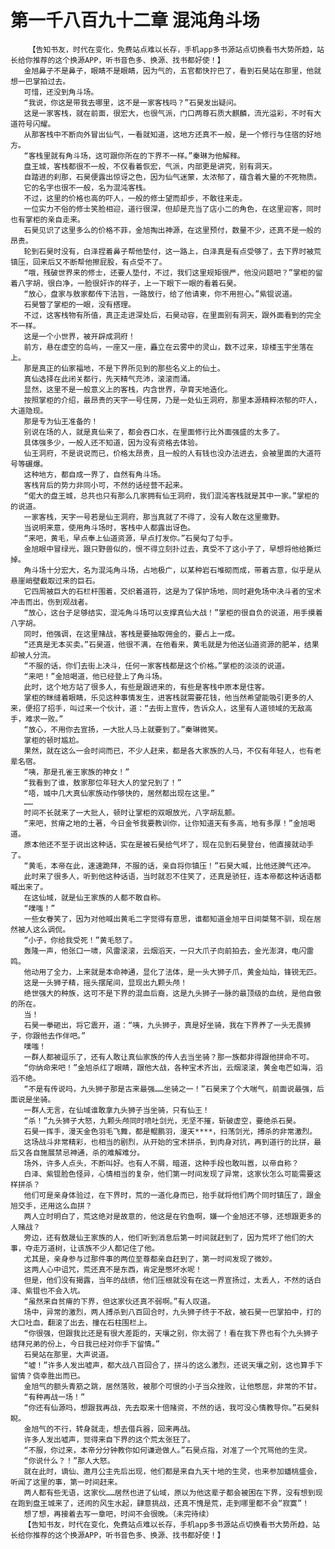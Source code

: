 # 第一千八百九十二章 混沌角斗场
        【告知书友，时代在变化，免费站点难以长存，手机app多书源站点切换看书大势所趋，站长给你推荐的这个换源APP，听书音色多、换源、找书都好使！】
       金旭鼻子不是鼻子，眼睛不是眼睛，因为气的，五官都快拧巴了，看到石昊站在那里，他就想一巴掌拍过去。
       可惜，还没到角斗场。
       “我说，你这是带我去哪里，这不是一家客栈吗？”石昊发出疑问。
       这是一家客栈，就在前面，很宏大，也很气派，门口两尊石质大麒麟，流光溢彩，不时有大道符号闪耀。
       从那客栈中不断向外冒出仙气，一看就知道，这地方还真不一般，是一个修行与住宿的好地方。
       “客栈里就有角斗场，这可跟你所在的下界不一样。”秦琳为他解释。
       盘王城，客栈都很不一般，不仅看着恢宏，气派，内部更是讲究，别有洞天。
       自踏进的刹那，石昊便露出惊讶之色，因为仙气迷蒙，太浓郁了，蕴含着大量的不死物质。
       它的名字也很不一般，名为混沌客栈。
       不过，这里的价格也高的吓人，一般的修士望而却步，不敢往来走。
       一位实力不俗的修士笑脸相迎，道行很深，但却是充当了店小二的角色，在这里迎客，同时也有掌柜的亲自走来。
       石昊见识了这里多么的价格不菲，金旭掏出神源，在这里预付，数量不少，还真不是一般的昂贵。
       轮到石昊时没有，白泽捏着鼻子帮他垫付，这一路上，白泽真是有点受够了，去下界时被荒镇压，回来后又不断帮他擦屁股，有点受不了。
       “哦，残破世界来的修士，还要人垫付，不过，我们这里规矩很严，他没问题吧？”掌柜的留着八字胡，很白净，一脸很奸诈的样子，上一下眼下一眼的看着石昊。
       “放心，盘家与敖家都传下法旨，一路放行，给了他请柬，你不用担心。”紫锟说道。
       石昊瞥了掌柜的一眼，没有搭理。
       不过，这客栈物有所值，真正走进深处后，石昊动容，在里面别有洞天，跟外面看到的完全不一样。
       这是一个小世界，被开辟成洞府！
       前方，悬在虚空的岛屿，一座又一座，矗立在云雾中的灵山，数不过来，琼楼玉宇坐落在上。
       那是真正的仙家福地，不是下界所见到的那些名义上的仙土。
       真仙选择在此闭关都行，先天精气充沛，滚滚而涌。
       显然，这里不是一般意义上的客栈，内含世界，孕育天地造化。
       按照掌柜的介绍，最昂贵的天字一号住房，乃是一处仙王洞府，那里本源精粹浓郁的吓人，大道隐现。
       那是专为仙王准备的！
       别说在场的人，就是真仙来了，都会吞口水，在里面修行比外面强盛的太多了。
       具体强多少，一般人还不知道，因为没有资格去体验。
       仙王洞府，不是说说而已，价格太昂贵，且一般的人有钱也没办法进去，会被里面的大道符号等碾爆。
       这种地方，都自成一界了，自然有角斗场。
       客栈背后的势力非同小可，不然的话经营不起来。
       “偌大的盘王城，总共也只有那么几家拥有仙王洞府，我们混沌客栈就是其中一家。”掌柜的的说道。
       一家客栈，天字一号若是仙王洞府，那当真就了不得了，没有人敢在这里撒野。
       当说明来意，使用角斗场时，客栈中人都露出讶色。
       “来吧，黄毛，早点奉上仙道资源，早点打发你。”石昊勾了勾手。
       金旭眼中冒绿光，跟只野兽似的，恨不得立刻扑过去，真受不了这小子了，早想将他给撕烂掉。
       角斗场十分宏大，名为混沌角斗场，占地极广，以某种岩石堆砌而成，带着古意，似乎是从悬崖峭壁截取过来的巨石。
       它四周被巨大的石栏杆围着，交织着道符，这是为了保护场地，同时避免场中决斗者的宝术冲击而出，伤到观战者。
       “放心，这台子足够结实，混沌角斗场可以支撑真仙大战！”掌柜的很自负的说道，用手摸着八字胡。
       同时，他强调，在这里赌战，客栈是要抽取佣金的，要占上一成。
       “还真是无本买卖。”石昊道，他很不满，在他看来，黄毛就是为他送仙道资源的肥羊，结果却被人分流。
       “不服的话，你们去街上决斗，任何一家客栈都是这个价格。”掌柜的淡淡的说道。
       “来吧！”金旭喝道，他已经登上了角斗场。
       此时，这个地方站了很多人，有些是跟进来的，有些是客栈中原本是住客。
       掌柜的眯缝着眼睛，乐见这种事情发生，进客栈就需要花钱，他当然希望能吸引更多的人来，便招了招手，叫过来一个伙计，道：“去街上宣传，告诉众人，这里有人道领域的无敌高手，难求一败。”
       “放心，不用你去宣扬，一大批人马上就要到了。”秦琳微笑。
       掌柜的顿时尴尬。
       果然，就在这么一会时间而已，不少人赶来，都是各大家族的人马，不仅有年轻人，也有老辈名宿。
       “咦，那是孔雀王家族的神女！”
       “我看到了谁，敖家那位年轻大人的堂兄到了！”
       “唔，城中几大真仙家族动作够快的，居然都出现在这里。”
       ……
       时间不长就来了一大批人，顿时让掌柜的双眼放光，八字胡乱颤。
       “来吧，贫瘠之地的土著，今日金爷我要教训你，让你知道天有多高，地有多厚！”金旭喝道。
       原本他还不至于说出这种话，实在是被石昊给气坏了，现在见到石昊登台，他直接就动手了。
       “黄毛，本帝在此，速速跪拜，不服的话，亲自将你镇压！”石昊大喊，比他还脾气还冲。
       此时来了很多人，听到他这种话语，当时就忍不住笑了，还真是骄狂，连本帝都这种话语都喊出来了。
       在这仙域，就是仙王家族的人都不敢自称。
       “噗嗤！”
       一些女眷笑了，因为对他喊出黄毛二字觉得有意思，谁都知道金旭平日间桀骜不驯，现在居然被人这么调侃。
       “小子，你给我受死！”黄毛怒了。
       轰隆一声，他张口一啸，风雷滚滚，云烟滔天，一只大爪子向前拍去，金光澎湃，电闪雷鸣。
       他动用了全力，上来就是本命神通，显化了法体，是一头大狮子爪，黄金灿灿，锋锐无匹。
       这是一头狮子精，摇头摆尾间，显现出九颗头颅！
       绝世强大的种族，这可不是下界的混血后裔，这是九头狮子一脉的最顶级的血统，是他自傲的所在。
       当！
       石昊一拳砸出，将它震开，道：“咦，九头狮子，真是好坐骑，我在下界养了一头无畏狮子，你跟他去作伴吧。”
       噗嗤！
       一群人都被逗乐了，还有人敢让真仙家族的传人去当坐骑？那一族都非得跟他拼命不可。
       “你纳命来吧！”金旭杀红了眼睛，跟他大战，各种宝术齐出，云烟滚滚，黄金电芒如海，滔滔不绝。
       “不是有传说吗，九头狮子那是古来最强……坐骑之一！”石昊来了个大喘气，前面说最强，后面说是坐骑。
       一群人无言，在仙域谁敢拿九头狮子当坐骑，只有仙王！
       “杀！”九头狮子大怒，九颗头颅同时喷吐剑光，无坚不摧，斩破虚空，要绝杀石昊。
       石昊一挥手，漫天金色羽毛飞舞，都是鲲鹏羽，漫天****，扫荡剑光，搏杀的非常激烈。
       这场战斗非常精彩，也相当的剧烈，从开始的宝术拼杀，到肉身对抗，再到道行的比拼，最后又各自施展禁忌神通，杀的难解难分。
       场外，许多人点头，不断叫好。也有人不屑，暗道，这种手段也敢叫嚣，以帝自称？
       白泽、紫锟脸色怪异，心情相当的复杂，他们第一时间发现了异常，这家伙怎么可能需要这样拼杀？
       他们可是亲身体验过，在下界时，荒的一道化身而已，抬手就将他们两个同时镇压了，跟金旭交手，还用这么血拼？
       两人立时明白了，荒这绝对是故意的，他这是在钓鱼啊，嫌一个金旭还不够，还想跟更多的人赌战？
       旁边，还有敖晟仙王家族的人，他们听到消息后第一时间就赶到了，因为荒坏了他们的大事，夺走万道树，让该族不少人都记住了他。
       尤其是，亲身参与过那件事的两位至尊都亲自赶到了，第一时间发现了微妙。
       这两人心中诅咒，荒还真不是东西，肯定是憋坏水呢！
       但是，他们没有揭露，当年的战绩，他们压根就没有在这一界宣扬过，太丢人，不然的话白泽、紫锟也不会入坑。
       “虽然来自贫瘠的下界，但这家伙还真不弱啊。”有人叹道。
       场中，异常的激烈，两人搏杀到八百回合时，九头狮子终于不敌，被石昊一巴掌拍中，打的大口吐血，翻滚了出去，撞在石柱围栏上。
       “你很强，但跟我比还是有很大差距的，天壤之别，你太弱了！看在我下界也有个九头狮子结拜兄弟的份上，今日我已经对你手下留情。”
       石昊站在那里，大声说道。
       “嘘！”许多人发出嘘声，都大战八百回合了，拼斗的这么激烈，还说天壤之别，这也算手下留情？侥幸胜出而已。
       金旭气的额头青筋之跳，居然落败，被那个可恨的小子当众挫败，让他憋屈，非常的不甘。
       “有种再战一场！”
       “你还有仙源吗，想跟我再战，先去取来十倍赌资，不然的话，我可没心情教导你。”石昊斜睨。
       金旭气的不行，转身就走，想去借兵器，回来再战。
       许多人发出嘘声，觉得来自下界的这个荒太张狂了。
       “不服，你过来，本帝分分钟教你如何谦逊做人。”石昊点指，对准了一个咒骂他的生灵。
       “你说什么？！”那人大怒。
       就在此时，谪仙、邀月公主先后出现，他们都是来自九天十地的生灵，也来参加蟠桃盛会，听闻了这里的事，第一时间赶来。
       两人都有些无语，这家伙……居然也进了仙域，原以为他这辈子都会被困在下界，没有想到现在跑到盘王城来了，还闹的风生水起，肆意挑战，还真不愧是荒，走到哪里都不会“寂寞”！
       想了想，再接着去写一章吧，时间不会很晚。（未完待续）
       【告知书友，时代在变化，免费站点难以长存，手机app多书源站点切换看书大势所趋，站长给你推荐的这个换源APP，听书音色多、换源、找书都好使！】